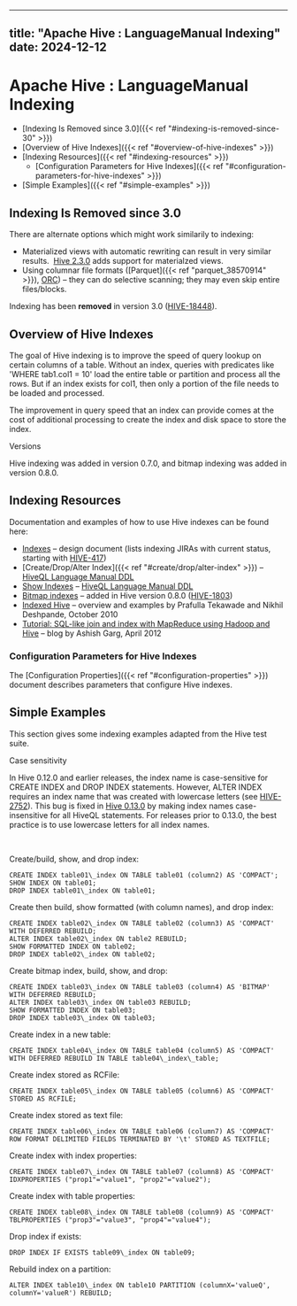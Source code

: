 ---

title: "Apache Hive : LanguageManual Indexing"
date: 2024-12-12
----------------

# Apache Hive : LanguageManual Indexing

* [Indexing Is Removed since 3.0]({{< ref "#indexing-is-removed-since-30" >}})
* [Overview of Hive Indexes]({{< ref "#overview-of-hive-indexes" >}})
* [Indexing Resources]({{< ref "#indexing-resources" >}})
  + [Configuration Parameters for Hive Indexes]({{< ref "#configuration-parameters-for-hive-indexes" >}})
* [Simple Examples]({{< ref "#simple-examples" >}})

## Indexing Is Removed since 3.0

There are alternate options which might work similarily to indexing:

* Materialized views with automatic rewriting can result in very similar results.  [Hive 2.3.0](https://issues.apache.org/jira/browse/HIVE-14249) adds support for materialzed views.
* Using columnar file formats ([Parquet]({{< ref "parquet_38570914" >}}), [ORC](https://orc.apache.org/docs/indexes.html)) – they can do selective scanning; they may even skip entire files/blocks.

Indexing has been **removed** in version 3.0 ([HIVE-18448](https://issues.apache.org/jira/browse/HIVE-18448)).

## Overview of Hive Indexes

The goal of Hive indexing is to improve the speed of query lookup on certain columns of a table. Without an index, queries with predicates like 'WHERE tab1.col1 = 10' load the entire table or partition and process all the rows. But if an index exists for col1, then only a portion of the file needs to be loaded and processed.

The improvement in query speed that an index can provide comes at the cost of additional processing to create the index and disk space to store the index.

Versions

Hive indexing was added in version 0.7.0, and bitmap indexing was added in version 0.8.0.

## Indexing Resources

Documentation and examples of how to use Hive indexes can be found here:

* [Indexes](https://cwiki.apache.org/confluence/display/Hive/IndexDev) – design document (lists indexing JIRAs with current status, starting with [HIVE-417](https://issues.apache.org/jira/browse/HIVE-417))
* [Create/Drop/Alter Index]({{< ref "#create/drop/alter-index" >}}) – [HiveQL Language Manual DDL](https://cwiki.apache.org/confluence/display/Hive/LanguageManual+DDL)
* [Show Indexes](https://cwiki.apache.org/confluence/display/Hive/LanguageManual+DDL#LanguageManualDDL-ShowIndexes) – [HiveQL Language Manual DDL](https://cwiki.apache.org/confluence/display/Hive/LanguageManual+DDL)
* [Bitmap indexes](https://cwiki.apache.org/confluence/display/Hive/IndexDev+Bitmap) – added in Hive version 0.8.0 ([HIVE-1803](https://issues.apache.org/jira/browse/HIVE-1803))
* [Indexed Hive](http://www.slideshare.net/NikhilDeshpande/indexed-hive) – overview and examples by Prafulla Tekawade and Nikhil Deshpande, October 2010
* [Tutorial: SQL-like join and index with MapReduce using Hadoop and Hive](http://asheeshgarg.blogspot.com/2012/04/sql-like-join-and-index-with-mr-using.html) – blog by Ashish Garg, April 2012

### Configuration Parameters for Hive Indexes

The [Configuration Properties]({{< ref "#configuration-properties" >}}) document describes parameters that configure Hive indexes.

## Simple Examples

This section gives some indexing examples adapted from the Hive test suite.

Case sensitivity

In Hive 0.12.0 and earlier releases, the index name is case-sensitive for CREATE INDEX and DROP INDEX statements. However, ALTER INDEX requires an index name that was created with lowercase letters (see [HIVE-2752](https://issues.apache.org/jira/browse/HIVE-2752)). This bug is fixed in [Hive 0.13.0](https://issues.apache.org/jira/browse/HIVE-2752) by making index names case-insensitive for all HiveQL statements. For releases prior to 0.13.0, the best practice is to use lowercase letters for all index names.

 

Create/build, show, and drop index:

```
CREATE INDEX table01\_index ON TABLE table01 (column2) AS 'COMPACT';
SHOW INDEX ON table01;
DROP INDEX table01\_index ON table01;

```

Create then build, show formatted (with column names), and drop index:

```
CREATE INDEX table02\_index ON TABLE table02 (column3) AS 'COMPACT' WITH DEFERRED REBUILD;
ALTER INDEX table02\_index ON table2 REBUILD;
SHOW FORMATTED INDEX ON table02;
DROP INDEX table02\_index ON table02;

```

Create bitmap index, build, show, and drop:

```
CREATE INDEX table03\_index ON TABLE table03 (column4) AS 'BITMAP' WITH DEFERRED REBUILD;
ALTER INDEX table03\_index ON table03 REBUILD;
SHOW FORMATTED INDEX ON table03;
DROP INDEX table03\_index ON table03;

```

Create index in a new table:

```
CREATE INDEX table04\_index ON TABLE table04 (column5) AS 'COMPACT' WITH DEFERRED REBUILD IN TABLE table04\_index\_table;

```

Create index stored as RCFile:

```
CREATE INDEX table05\_index ON TABLE table05 (column6) AS 'COMPACT' STORED AS RCFILE;

```

Create index stored as text file:

```
CREATE INDEX table06\_index ON TABLE table06 (column7) AS 'COMPACT' ROW FORMAT DELIMITED FIELDS TERMINATED BY '\t' STORED AS TEXTFILE;

```

Create index with index properties:

```
CREATE INDEX table07\_index ON TABLE table07 (column8) AS 'COMPACT' IDXPROPERTIES ("prop1"="value1", "prop2"="value2");

```

Create index with table properties:

```
CREATE INDEX table08\_index ON TABLE table08 (column9) AS 'COMPACT' TBLPROPERTIES ("prop3"="value3", "prop4"="value4");

```

Drop index if exists:

```
DROP INDEX IF EXISTS table09\_index ON table09;

```

Rebuild index on a partition:

```
ALTER INDEX table10\_index ON table10 PARTITION (columnX='valueQ', columnY='valueR') REBUILD;
```

